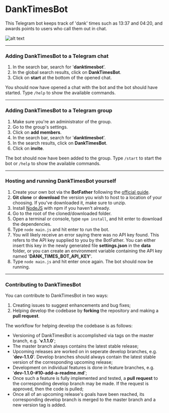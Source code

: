 # DankTimesBot

This Telegram bot keeps track of 'dank' times such as 13:37 and 04:20, and awards points to users who call them out in chat.

![alt text](http://i.imgur.com/SMikVxA.png "Logo Title")

---

### Adding DankTimesBot to a Telegram chat
1. In the search bar, search for '__danktimesbot__'.
2. In the global search results, click on __DankTimesBot__.
3. Click on __start__ at the bottom of the opened chat.

You should now have opened a chat with the bot and the bot should have started. Type `/help` to show the available commands.

---

### Adding DankTimesBot to a Telegram group
1. Make sure you're an administrator of the group.
2. Go to the group's settings.
3. Click on __add members__.
4. In the search bar, search for '__danktimesbot__'.
5. In the search results, click on __DankTimesBot__.
6. Click on __invite__.

The bot should now have been added to the group. Type `/start` to start the bot or `/help` to show the available commands.

---

### Hosting and running DankTimesBot yourself
1. Create your own bot via the __BotFather__ following the [official guide](https://core.telegram.org/bots).
2. __Git clone__ or __download__ the version you wish to host to a location of your choosing. If you've downloaded it, make sure to unzip.
3. Install [NodeJS](https://nodejs.org/en/download/) with npm if you haven't already.
4. Go to the root of the cloned/downloaded folder.
5. Open a terminal or console, type `npm install`, and hit enter to download the dependencies.
6. Type `node main.js` and hit enter to run the bot.
7. You will likely receive an error saying there was no API key found. This refers to the API key supplied to you by the BotFather. You can either insert this key in the newly generated file __settings.json__ in the __data__ folder, or you can create an environment variable containing the API key named '__DANK_TIMES_BOT_API_KEY__'.
8. Type `node main.js` and hit enter once again. The bot should now be running.

---

### Contributing to DankTimesBot
You can contribute to DankTimesBot in two ways:
1. Creating issues to suggest enhancements and bug fixes;
2. Helping develop the codebase by __forking__ the repository and making a __pull request__.

The workflow for helping develop the codebase is as follows:
* Versioning of DankTimesBot is accomplished via tags on the master branch, e.g. '__v.1.1.0__';
* The master branch always contains the latest stable release;
* Upcoming releases are worked on in seperate develop branches, e.g. '__dev-1.1.0__'. Develop branches should always contain the latest stable version of the corresponding upcoming release;
* Development on individual features is done in feature branches, e.g. '__dev-1.1.0-#10-add-a-readme.md__';
* Once such a feature is fully implemented and tested, a __pull request__ to the corresponding develop branch may be made. If the request is approved, then the code is pulled;
* Once all of an upcoming release's goals have been reached, its corresponding develop branch is merged to the master branch and a new version tag is added.
